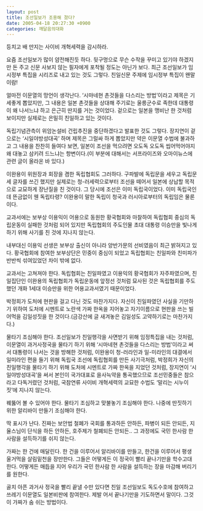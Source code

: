 ```yaml
---
layout: post
title: 조선일보가 조용해 졌다?
date: 2005-04-18 20:27:30 +0900
categories: 깨달음의대화
---
```

등치고 배 만지는 사이비 개혁세력을 감시하라.
  

  
요즘 조선일보가 많이 얌전해진듯 하다. 뒷구멍으로 무슨 수작을 꾸미고 있기야 하겠지만 돈 주고 신문 사보지 않는 필자에게 포착될 정도는 아닌가 보다. 최근 조선일보가 임시정부 특집을 시리즈로 내고 있는 것도 그렇다. 친일신문 주제에 임시정부 특집이 왠말이람!
  

  
얼마전 이문열의 망언이 생각난다. ‘시마네현 촌것들을 다스리는 방법’이라고 제목은 기세좋게 뽑았지만, 그 내용은 일본 촌것들을 상대해 주기로는 울릉군수로 족한데 대통령이 왜 나서느냐 하고 은근히 딴지를 거는 것이었다. 겉으로는 일본을 맹비난 한 것처럼 보이지만 실제로는 은밀히 친일하고 있는 것이다.
  

  
독립기념관측이 위암논설비 건립추진을 중단하겠다고 발표한 것도 그렇다. 장지연이 겉으로는 ‘시일야방성대곡’ 하며 제목은 그럴싸 하게 뽑았지만 약은 이문열 수법에 불과하고 그 내용을 찬찬히 들여다 보면, 일본이 조선을 먹으려면 오도독 오도독 씹어먹어야지 왜 대놓고 삼키려 드느냐는 항변이다.(이 부분에 대해서는 서프라이즈와 오마이뉴스에 관련 글이 올라온 바 있다.)
  

  
이완용이 위원장과 회장을 겸한 독립협회도 그러하다. 구파발에 독립문을 세우고 독립문 세 글자를 쓰긴 했지만 실제로는 청-러세력으로부터 조선을 떼어서 일본에 상납할 목적으로 교묘하게 장난질을 친 것이다. 그 당시에 조선은 이미 독립국이었다. 이미 독립국인데 뜬금없이 웬 독립타령? 이완용이 말한 독립이 청국과 러시아로부터의 독립임은 물론이다.
  

  
교과서에는 보부상 이용익이 어용으로 동원한 황국협회와 마찰하여 독립협회 중심의 독립운동이 실패한 것처럼 되어 있지만 독립협회의 주도인물 초대 대통령 이승만을 빛나게 하기 위해 사기를 친 것에 지나지 않는다.
  

  
내부대신 이용익 선생은 보부상 출신이 아니라 양반가문의 선비였음이 최근 밝혀지고 있다. 황국협회에 참여한 보부상단은 민중이 중심이 되었고 독립협회는 친일파와 친미파가 반반씩 섞여있었던 차이 밖에 없다.
  

  
교과서는 고쳐져야 한다. 독립협회는 친일파였고 이용익의 황국협회가 자주파였으며, 친일집단인 이완용의 독립협회가 독립운동에 앞정선 것처럼 묘사된 것은 독립협회를 주도했던 개화 1세대 이승만을 위한 어용교과서였기 때문이었다.
  

  
박정희가 도처에 현판을 걸고 다닌 것도 마찬가지다. 자신이 친일파였던 사실을 기만하기 위하여 도처에 시멘트로 노란색 가짜 한옥을 지어놓고 자기이름으로 현판을 쓰는 빌어먹을 김일성짓을 한 것이다.(금강산에 글 새겨놓은 김일성도 고약하기로는 마찬가지다.)
  

  
물타기 조심해야 한다. 조선일보가 친일행각을 사면받기 위해 임정특집을 내는 것처럼, 이문열이 과거사정국을 물타기 하기 위해 ‘시마네현 촌것들을 다스리는 방법’이라고 써서 대통령이 나서는 것을 방해한 것처럼, 이완용이 청-러라인과 일-미라인의 대결에서 일미라인 편을 들기 위해 독립국 조선에 독립협회를 만든 사기극처럼, 박정희가 자신의 친일행각을 물타기 하기 위해 도처에 시멘트로 가짜 한옥을 지었던 것처럼, 장지연이 ‘시일야방성대곡’을 써서 본인이 국가대표로 을사늑약을 통곡했으므로 조선민중들은 참으라고 다독거렸던 것처럼, 국참연류 사이비 개혁세력의 교묘한 수법도 ‘말리는 시누이짓’에 지나지 않는다.
  

  
꿰뚫어 볼 수 있어야 한다. 물타기 조심하고 맞불놓기 조심해야 한다. 나중에 딴짓하기 위한 알리바이 만들기 조심해야 한다.
  

  
딱 표시가 난다. 진짜는 보안법 철폐가 국회를 통과하든 안하든, 파병이 되든 안되든, 지율스님이 단식을 하든 안하든, 호주제가 철폐되든 안되든.. 그 과정에도 국민 한사람 한 사람을 설득하기를 쉬지 않는다.
  

  
가짜는 한 건에 매달린다. 한 건을 이루어서 알리바이를 만들고, 한건을 이루어서 평생 울거먹을 살림밑천을 장만한다. 그들은 어떻게든 이 정국이 빨리 끝나기만을 학수고대 한다. 어떻게든 매듭을 지어 우리가 국민 한사람 한 사람을 설득하는 장을 마감해 버리기를 원한다.
  

  
골치 아픈 과거사 정국을 빨리 끝낼 수만 있다면 친일 조선일보도 독도수호에 참여하고 쓰레기 이문열도 일본비판에 참여한다. 제발 어서 끝나기만을 기도하면서 말이다. 그것이 가짜가 숨 쉬는 방법이다.